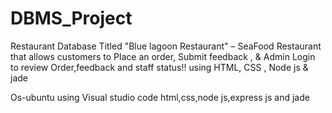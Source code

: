 # DBMS_Project
Restaurant Database Titled "Blue lagoon Restaurant" –  SeaFood Restaurant that allows customers to Place an order, Submit feedback , &amp; Admin Login to review Order,feedback and staff status!! using HTML, CSS , Node js &amp; jade

Os-ubuntu
using Visual studio code
html,css,node js,express js and jade
